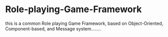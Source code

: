 # Role-playing-Game-Framework
this is a common Role playing Game Framework, based on Object-Oriented, Component-based, and Message system........
